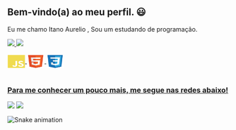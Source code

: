 ## Bem-vindo(a) ao meu perfil. 😃

 <p>Eu me chamo Itano Aurelio , Sou um estudando de programação. </p>
 
 <div>
   <a href="https://github.com/itano-aurelio">
   <img height="180em" src="https://github-readme-stats.vercel.app/api?username=itano-aurelio&show_icons=true&theme=dark&include_all_commits=true&count_private=true"/>
   <img height="180em" src="https://github-readme-stats.vercel.app/api/top-langs/?username=itano-aurelio&layout=compact&langs_count=6&theme=light"/>

</div>
<div style="display: inline_block"><br>
  <img align="center" alt="Js" height="30" width="40" src="https://raw.githubusercontent.com/devicons/devicon/master/icons/javascript/javascript-plain.svg">
  <img align="center" alt="HTML" height="30" width="40" src="https://raw.githubusercontent.com/devicons/devicon/master/icons/html5/html5-original.svg">
  <img align="center" alt="CSS" height="30" width="40" src="https://raw.githubusercontent.com/devicons/devicon/master/icons/css3/css3-original.svg">
</div>
 
 <br>
 
  ### Para me conhecer um pouco mais, me segue nas redes abaixo!
 
<div> 
  <a href = "mailto:itano.aurelio2@gmail.com"><img src="https://img.shields.io/badge/-Gmail-%23333?style=for-the-badge&logo=gmail&logoColor=white" target="_blank"></a>
  <a href="https://www.linkedin.com/in/itano-aurelio-leite-da-silva-3750381a3/" target="_blank"><img src="https://img.shields.io/badge/-LinkedIn-%230077B5?style=for-the-badge&logo=linkedin&logoColor=white" target="_blank"></a> 
 
  ![Snake animation](https://github.com/itano-aurelio/itano-aurelio/blob/output/github-contribution-grid-snake.svg)

</div>
